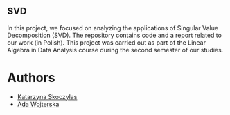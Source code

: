 ## SVD

In this project, we focused on analyzing the applications of Singular Value Decomposition (SVD).
The repository contains code and a report related to our work (in Polish).
This project was carried out as part of the Linear Algebra in Data Analysis course during the second semester of our studies.

# Authors
- [Katarzyna Skoczylas](https://github.com/kasia-sko)
- [Ada Wojterska](https://github.com/adawojterska)
